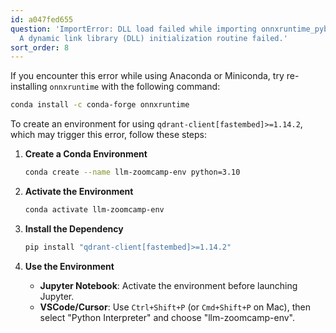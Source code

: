 ```yaml
---
id: a047fed655
question: 'ImportError: DLL load failed while importing onnxruntime_pybind11_state:
  A dynamic link library (DLL) initialization routine failed.'
sort_order: 8
---
```


If you encounter this error while using Anaconda or Miniconda, try re-installing `onnxruntime` with the following command:

```bash
conda install -c conda-forge onnxruntime
```

To create an environment for using `qdrant-client[fastembed]>=1.14.2`, which may trigger this error, follow these steps:

1. **Create a Conda Environment**
   
   ```bash
   conda create --name llm-zoomcamp-env python=3.10
   ```

2. **Activate the Environment**
   
   ```bash
   conda activate llm-zoomcamp-env
   ```

3. **Install the Dependency**
   
   ```bash
   pip install "qdrant-client[fastembed]>=1.14.2"
   ```

4. **Use the Environment**
   
   - **Jupyter Notebook**: Activate the environment before launching Jupyter.
   - **VSCode/Cursor**: Use `Ctrl+Shift+P` (or `Cmd+Shift+P` on Mac), then select "Python Interpreter" and choose "llm-zoomcamp-env".